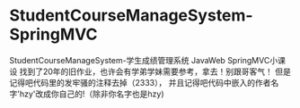 # StudentCourseManageSystem-SpringMVC
StudentCourseManageSystem-学生成绩管理系统   JavaWeb SpringMVC小课设
找到了20年的旧作业，也许会有学弟学妹需要参考，拿去！别跟哥客气！
但是记得吧代码里的发牢骚的注释去掉（2333），
并且记得吧代码中嵌入的作者名字'hzy'改成你自己的!（除非你名字也是hzy)
